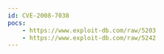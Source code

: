 ```yaml
---
id: CVE-2008-7038
pocs:
    - https://www.exploit-db.com/raw/5203
    - https://www.exploit-db.com/raw/5242
---
```

